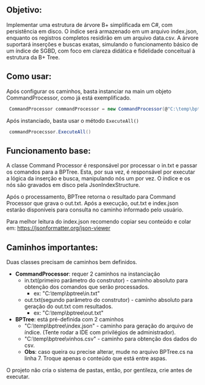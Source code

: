 ﻿## Objetivo: 
Implementar uma estrutura de árvore B+ simplificada em C#, com persistência em disco. O índice será armazenado em um arquivo index.json, enquanto os registros completos residirão em um arquivo data.csv. A árvore suportará inserções e buscas exatas, simulando o funcionamento básico de um índice de SGBD, com foco em clareza didática e fidelidade conceitual à estrutura da B+ Tree.

## Como usar:
Após configurar os caminhos, basta instanciar na main um objeto CommandProcessor, como já está exemplificado.

```csharp
 CommandProcessor commandProcessor = new CommandProcessor(@"C:\temp\bptree\in.txt", @"C:\temp\bptree\out.txt");
```

Após instanciado, basta usar o método ````ExecuteAll()````

```csharp
 commandProcecssor.ExecuteAll()
```

## Funcionamento base:
A classe Command Processor é responsável por processar o in.txt e passar os comandos para a BPTree. Esta, por sua vez, é 
responsável por executar a lógica da inserção e busca, manipulando nós um por vez. O índice e os nós são gravados em disco pela 
JsonIndexStructure. <br>

Após o processamento, BPTree retorna o resultado para Command Processor que grava o out.txt.
Após a execução, out.txt e index.json estarão disponíveis para consulta no caminho informado pelo usuário.<br>

Para melhor leitura do index.json recomendo copiar seu conteúdo e colar em: https://jsonformatter.org/json-viewer

## Caminhos importantes:
Duas classes precisam de caminhos bem definidos.
- **CommandProcessor**: requer 2 caminhos na instanciação
  - in.txt(primeiro parâmetro do construtor) - caminho absoluto para obtenção dos comandos que serão processados.
    - ex: "C:\temp\bptree\in.txt"
  - out.txt(segundo parâmetro do construtor) - caminho absoluto para geração do out.txt com resultados.
    - ex: "C:\temp\bptree\out.txt"
- **BPTree**: está pré-definida com 2 caminhos
  - "C:\temp\bptree\index.json" - caminho para geração do arquivo de índice. (Tente rodar a IDE com privilégios de administrador).
  - "C:\temp\bptree\vinhos.csv" - caminho para obtenção dos dados do csv.
  - **Obs**: caso queira ou precise alterar, mude no arquivo BPTree.cs na linha 7. Troque apenas o conteúdo que está entre aspas.

 O projeto não cria o sistema de pastas, então, por gentileza, crie antes de executar.